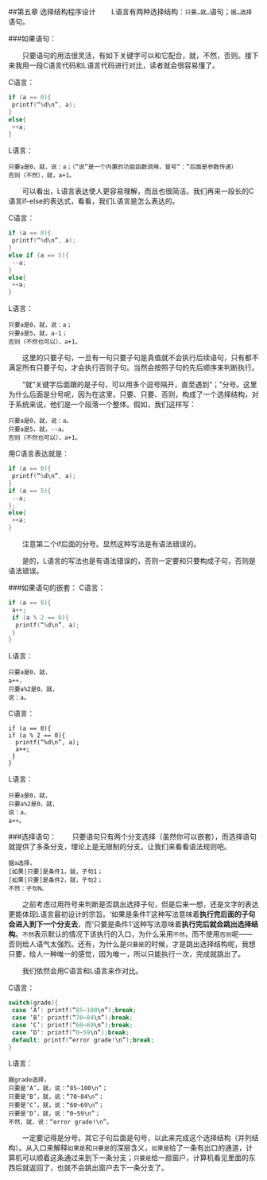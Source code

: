 ﻿##第五章	选择结构程序设计
　　L语言有两种选择结构：`只要…就…`语句；`据…选择`语句。

###如果语句：

　　只要语句的用法很灵活，有如下关键字可以和它配合，就，不然，否则。接下来我用一段C语言代码和L语言代码进行对比，读者就会很容易懂了。

C语言：
```C
if (a == 0){
 printf(“%d\n”, a);
}
else{
 ++a;
}
```

L语言：
```
只要a是0，就，说：a；（“说”是一个内置的功能函数调用，冒号“：”后面是参数传递）
否则（不然），就，a+1。
```

　　可以看出，L语言表达使人更容易理解，而且也很简洁。我们再来一段长的C语言if-else的表达式，看看，我们L语言是怎么表达的。

C语言：

```C
if (a == 0){
 printf(“%d\n”, a);
}
else if (a == 5){
 --a;
}
else{
 ++a;
}
```
L语言：
```
只要a是0，就，说：a；
只要a是5，就，a-1；
否则（不然也可以），a+1。
```
　　这里的只要子句，一旦有一句只要子句是真值就不会执行后续语句，只有都不满足所有只要子句，才会执行否则子句。当然会按照子句的先后顺序来判断执行。

　　“就”关键字后面跟的是子句，可以用多个逗号隔开，直至遇到“；”分号。这里为什么后面是分号呢，因为在这里，只要、只要、否则，构成了一个选择结构，对于系统来说，他们是一个段落一个整体。假如，我们这样写：
```
只要a是0，就，说：a。
只要a是5，就，--a。
否则（不然也可以），a+1。
```
用C语言表达就是：
```c
if (a == 0){
 printf(“%d\n”, a);
}
if (a == 5){
 --a;
};
else{
 ++a;
}
```
　　注意第二个if后面的分号。显然这种写法是有语法错误的。

　　是的，L语言的写法也是有语法错误的，否则一定要和只要构成子句，否则是语法错误。

###如果语句的嵌套：
C语言：
```c
if (a == 0){
 a++;
 if (a % 2 == 0){
  printf(“%d\n”, a);
 }
}
```
L语言：
```
只要a是0，就，
a++，
只要a%2是0，就，
说：a。
```
C语言：
```
if (a == 0){
if (a % 2 == 0){
  printf(“%d\n”, a);
  a++;
 }
}
```
L语言：
```
只要a是0，就，
只要a%2是0，就，
说：a，
a++。
```

###选择语句：
　　只要语句只有两个分支选择（虽然你可以嵌套），而选择语句就提供了多条分支，理论上是无限制的分支。让我们来看看语法规则吧。
```
据a选择，
[如果|只要]是条件1，就，子句1；
[如果|只要]是条件2，就，子句2；
不然：子句N。
```
　　之前考虑过用符号来判断是否跳出选择子句，但是后来一想，还是文字的表达更能体现L语言最初设计的宗旨。‘如果是条件1’这种写法意味着**执行完后面的子句会进入到下一个分支去**，而‘只要是条件1’这种写法意味着**执行完后就会跳出选择结构**。`不然`表示默认的情况下该执行的入口，为什么采用`不然`，而不使用`否则`呢——否则给人语气太强烈。还有，为什么是`只要是`的时候，才是跳出选择结构呢，我想只要，给人一种唯一的感觉，因为唯一，所以只能执行一次，完成就跳出了。
  
　　我们依然会用C语言和L语言来作对比。

C语言：
```C
switch(grade){
 case ‘A’: printf(“85~100\n”);break;
 case ‘B’: printf(“70~84\n”);break;
 case ‘C’: printf(“60~69\n”);break;
 case ‘D’: printf(“0~59\n”);break;
 default: printf(“error grade!\n”);break;
}
```
L语言：
```
据grade选择，
只要是‘A’，就，说：“85~100\n”；
只要是‘B’，就，说：“70~84\n”；
只要是‘C’，就，说：“60~69\n”；
只要是‘D’，就，说：“0~59\n”；
不然，就，说：“error grade!\n”。
```
　　一定要记得是分号。其它子句后面是句号，以此来完成这个选择结构（并列结构）。从入口来解释`如果是`和`只要是`的深层含义，`如果是`给了一条有出口的通道，计算机可以顺着这条通过来到下一条分支；`只要是`给一扇窗户，计算机看见里面的东西后就返回了，也就不会跳出窗户去下一条分支了。
